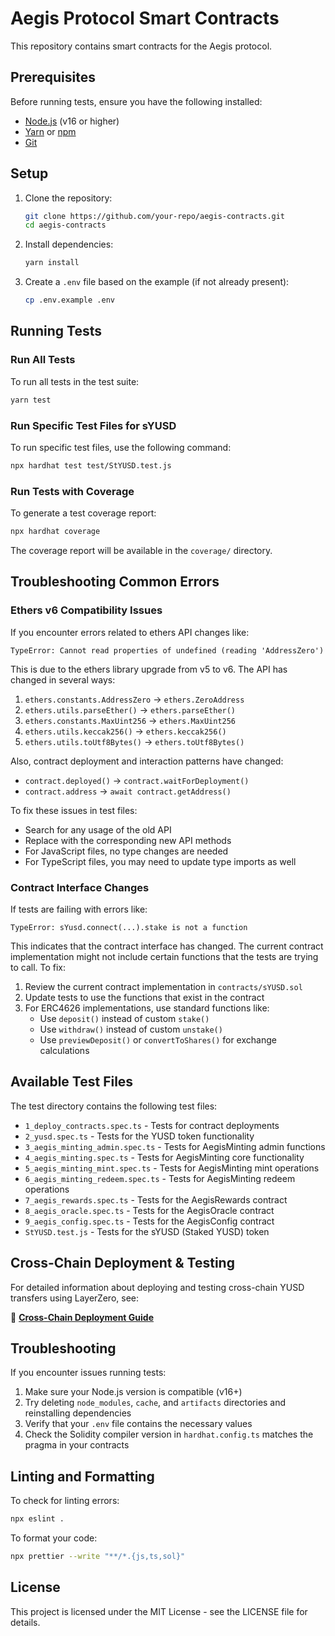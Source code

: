# Aegis Protocol Smart Contracts

This repository contains smart contracts for the Aegis protocol.

## Prerequisites

Before running tests, ensure you have the following installed:

- [Node.js](https://nodejs.org/) (v16 or higher)
- [Yarn](https://yarnpkg.com/) or [npm](https://www.npmjs.com/)
- [Git](https://git-scm.com/)

## Setup

1. Clone the repository:
   ```bash
   git clone https://github.com/your-repo/aegis-contracts.git
   cd aegis-contracts
   ```

2. Install dependencies:
   ```bash
   yarn install
   ```

3. Create a `.env` file based on the example (if not already present):
   ```bash
   cp .env.example .env
   ```

## Running Tests

### Run All Tests

To run all tests in the test suite:

```bash
yarn test
```

### Run Specific Test Files for sYUSD

To run specific test files, use the following command:

```bash
npx hardhat test test/StYUSD.test.js
```

### Run Tests with Coverage

To generate a test coverage report:

```bash
npx hardhat coverage
```

The coverage report will be available in the `coverage/` directory.

## Troubleshooting Common Errors

### Ethers v6 Compatibility Issues

If you encounter errors related to ethers API changes like:

```
TypeError: Cannot read properties of undefined (reading 'AddressZero')
```

This is due to the ethers library upgrade from v5 to v6. The API has changed in several ways:

1. `ethers.constants.AddressZero` → `ethers.ZeroAddress`
2. `ethers.utils.parseEther()` → `ethers.parseEther()`
3. `ethers.constants.MaxUint256` → `ethers.MaxUint256`
4. `ethers.utils.keccak256()` → `ethers.keccak256()`
5. `ethers.utils.toUtf8Bytes()` → `ethers.toUtf8Bytes()`

Also, contract deployment and interaction patterns have changed:
- `contract.deployed()` → `contract.waitForDeployment()`
- `contract.address` → `await contract.getAddress()`

To fix these issues in test files:
- Search for any usage of the old API
- Replace with the corresponding new API methods
- For JavaScript files, no type changes are needed
- For TypeScript files, you may need to update type imports as well

### Contract Interface Changes

If tests are failing with errors like:

```
TypeError: sYusd.connect(...).stake is not a function
```

This indicates that the contract interface has changed. The current contract implementation might not include certain functions that the tests are trying to call. To fix:

1. Review the current contract implementation in `contracts/sYUSD.sol`
2. Update tests to use the functions that exist in the contract
3. For ERC4626 implementations, use standard functions like:
   - Use `deposit()` instead of custom `stake()`
   - Use `withdraw()` instead of custom `unstake()`
   - Use `previewDeposit()` or `convertToShares()` for exchange calculations

## Available Test Files

The test directory contains the following test files:

- `1_deploy_contracts.spec.ts` - Tests for contract deployments
- `2_yusd.spec.ts` - Tests for the YUSD token functionality
- `3_aegis_minting_admin.spec.ts` - Tests for AegisMinting admin functions
- `4_aegis_minting.spec.ts` - Tests for AegisMinting core functionality
- `5_aegis_minting_mint.spec.ts` - Tests for AegisMinting mint operations
- `6_aegis_minting_redeem.spec.ts` - Tests for AegisMinting redeem operations
- `7_aegis_rewards.spec.ts` - Tests for the AegisRewards contract
- `8_aegis_oracle.spec.ts` - Tests for the AegisOracle contract
- `9_aegis_config.spec.ts` - Tests for the AegisConfig contract
- `StYUSD.test.js` - Tests for the sYUSD (Staked YUSD) token

## Cross-Chain Deployment & Testing

For detailed information about deploying and testing cross-chain YUSD transfers using LayerZero, see:

📖 **[Cross-Chain Deployment Guide](docs/cross-chain-deployment.md)**

## Troubleshooting

If you encounter issues running tests:

1. Make sure your Node.js version is compatible (v16+)
2. Try deleting `node_modules`, `cache`, and `artifacts` directories and reinstalling dependencies
3. Verify that your `.env` file contains the necessary values
4. Check the Solidity compiler version in `hardhat.config.ts` matches the pragma in your contracts

## Linting and Formatting

To check for linting errors:

```bash
npx eslint .
```

To format your code:

```bash
npx prettier --write "**/*.{js,ts,sol}"
```

## License

This project is licensed under the MIT License - see the LICENSE file for details.
